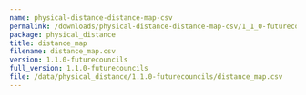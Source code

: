 ```yaml
---
name: physical-distance-distance-map-csv
permalink: /downloads/physical-distance-distance-map-csv/1_1_0-futurecouncils
package: physical_distance
title: distance_map
filename: distance_map.csv
version: 1.1.0-futurecouncils
full_version: 1.1.0-futurecouncils
file: /data/physical_distance/1.1.0-futurecouncils/distance_map.csv
---
```

